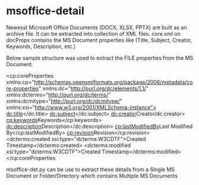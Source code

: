 # msoffice-detail
Newesst Microsoft Office Documents (DOCX, XLSX, PPTX) are built as an archive file. It can be extracted into collection of XML files.
core.xml on docProps contains the MS Document properties like (Title, Subject, Creator, Keywords, Description, etc.)

Below sample structure was used to extract the FILE properties from the MS Document.

<?xml version="1.0" encoding="UTF-8" standalone="yes"?>
<cp:coreProperties
	xmlns:cp="http://schemas.openxmlformats.org/package/2006/metadata/core-properties" 
	xmlns:dc="http://purl.org/dc/elements/1.1/"
	xmlns:dcterms="http://purl.org/dc/terms/" 
	xmlns:dcmitype="http://purl.org/dc/dcmitype/" 
	xmlns:xsi="http://www.w3.org/2001/XMLSchema-instance">
<dc:title></dc:title>
<dc:subject></dc:subject>
<dc:creator>Creator/dc:creator>
<cp:keywords>Keywords</cp:keywords>
<dc:description>Description</dc:description>
<cp:lastModifiedBy>Last Modified By</cp:lastModifiedBy>
<cp:revision>Revision</cp:revision>
<dcterms:created xsi:type="dcterms:W3CDTF">Created Timestamp</dcterms:created>
<dcterms:modified xsi:type="dcterms:W3CDTF">Created Timestamp</dcterms:modified></cp:coreProperties

msoffice-det.py can be use to extract these details from a Single MS Document or Folder/Directory which contains Multiple MS Documents 

